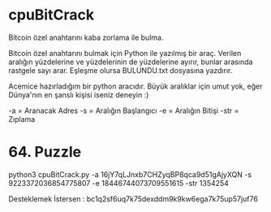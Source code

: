 # cpuBitCrack
Bitcoin özel anahtarını kaba zorlama ile bulma.

Bitcoin özel anahtarını bulmak için Python ile yazılmış bir araç. Verilen aralığın yüzdelerine ve yüzdelerinin de yüzdelerine ayırır, bunlar arasında rastgele sayı arar. Eşleşme olursa BULUNDU.txt dosyasına yazdırır.

Acemice hazırladığım bir python aracıdır. Büyük aralıklar için umut yok, eğer Dünya'nın en şanslı kişisi iseniz deneyin :)

-a = Aranacak Adres
-s = Aralığın Başlangıcı
-e = Aralığın Bitişi
-str = Zıplama

# 64. Puzzle
python3 cpuBitCrack.py -a 16jY7qLJnxb7CHZyqBP8qca9d51gAjyXQN -s 9223372036854775807 -e 18446744073709551615 -str 1354254

Desteklemek İstersen : bc1q2sf6uq7k75dexddm9k9kw6ega7k75up57juf76
